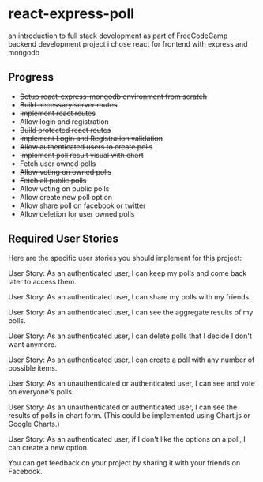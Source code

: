 # react-express-poll

an introduction to full stack development as part of FreeCodeCamp backend development project
i chose react for frontend with express and mongodb

## Progress

 - ~~Setup react-express-mongodb environment from scratch~~
 - ~~Build necessary server routes~~
 - ~~Implement react routes~~ 
 - ~~Allow login and registration~~
 - ~~Build protected react routes~~
 - ~~Implement Login and Registration validation~~
 - ~~Allow authenticated users to create polls~~
 - ~~Implement poll result visual with chart~~
 - ~~Fetch user owned polls~~
 - ~~Allow voting on owned polls~~
 - ~~Fetch all public polls~~
 -  Allow voting on public polls
 -  Allow create new poll option
 -  Allow share poll on facebook or twitter
 -  Allow deletion for user owned polls

## Required User Stories
Here are the specific user stories you should implement for this project:

User Story: As an authenticated user, I can keep my polls and come back later to access them.

User Story: As an authenticated user, I can share my polls with my friends.

User Story: As an authenticated user, I can see the aggregate results of my polls.

User Story: As an authenticated user, I can delete polls that I decide I don't want anymore.

User Story: As an authenticated user, I can create a poll with any number of possible items.

User Story: As an unauthenticated or authenticated user, I can see and vote on everyone's polls.

User Story: As an unauthenticated or authenticated user, I can see the results of polls in chart form. (This could be implemented using Chart.js or Google Charts.)

User Story: As an authenticated user, if I don't like the options on a poll, I can create a new option.

You can get feedback on your project by sharing it with your friends on Facebook.


